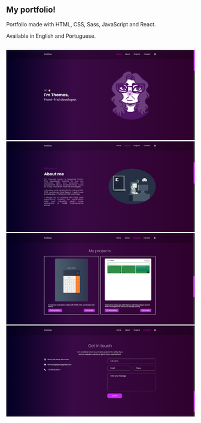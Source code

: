 ## My portfolio!

Portfolio made with HTML, CSS, Sass, JavaScript and React.

Available in English and Portuguese.

##

![Screnshoot-Home](./assets/imgs/Screenshot-Home.png)
![Screnshoot-About](./assets/imgs/Screenshot-About.png)
![Screnshoot-Projects](./assets/imgs/Screenshot-Projects.png)
![Screnshoot-Contact](./assets/imgs/Screenshot-Contact.png)
